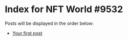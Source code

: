 # Index for NFT World #9532
Posts will be displayed in the order below:

- [Your first post](./001-first.md)

